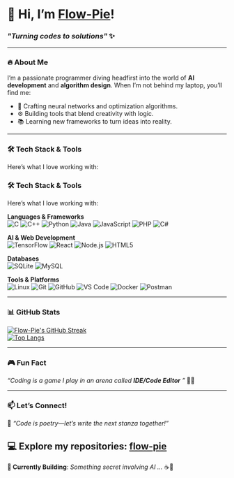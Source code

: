 # 👋 Hi, I’m [Flow-Pie](https://github.com/flow-pie/)!  
### *"Turning codes to solutions"* ✨  

---

### 🔥 **About Me**  
I’m a passionate programmer diving headfirst into the world of **AI development** and **algorithm design**. When I’m not behind my laptop, you’ll find me:  
- 🧠 Crafting neural networks and optimization algorithms.  
- ⚙️ Building tools that blend creativity with logic.  
- 📚 Learning new frameworks to turn ideas into reality.  

---

### 🛠️ **Tech Stack & Tools**  
Here’s what I love working with:  

### 🛠️ **Tech Stack & Tools**  
Here’s what I love working with:  

**Languages & Frameworks**  
![C](https://img.shields.io/badge/C-00599C?style=for-the-badge&logo=c&logoColor=white)
![C++](https://img.shields.io/badge/C%2B%2B-00599C?style=for-the-badge&logo=c%2B%2B&logoColor=white)
![Python](https://img.shields.io/badge/Python-3776AB?style=for-the-badge&logo=python&logoColor=white)
![Java](https://img.shields.io/badge/Java-ED8B00?style=for-the-badge&logo=openjdk&logoColor=white)
![JavaScript](https://img.shields.io/badge/JavaScript-F7DF1E?style=for-the-badge&logo=javascript&logoColor=black)
![PHP](https://img.shields.io/badge/PHP-777BB4?style=for-the-badge&logo=php&logoColor=white)
![C#](https://img.shields.io/badge/C%23-239120?style=for-the-badge&logo=c-sharp&logoColor=white)  

**AI & Web Development**  
![TensorFlow](https://img.shields.io/badge/TensorFlow-FF6F00?style=for-the-badge&logo=tensorflow&logoColor=white)
![React](https://img.shields.io/badge/React-61DAFB?style=for-the-badge&logo=react&logoColor=black)
![Node.js](https://img.shields.io/badge/Node.js-339933?style=for-the-badge&logo=node.js&logoColor=white)
![HTML5](https://img.shields.io/badge/HTML5-E34F26?style=for-the-badge&logo=html5&logoColor=white)

**Databases**  
![SQLite](https://img.shields.io/badge/SQLite-07405E?style=for-the-badge&logo=sqlite&logoColor=white)
![MySQL](https://img.shields.io/badge/MySQL-4479A1?style=for-the-badge&logo=mysql&logoColor=white)

**Tools & Platforms**  
![Linux](https://img.shields.io/badge/Linux-FCC624?style=for-the-badge&logo=linux&logoColor=black)
![Git](https://img.shields.io/badge/Git-F05032?style=for-the-badge&logo=git&logoColor=white)
![GitHub](https://img.shields.io/badge/GitHub-181717?style=for-the-badge&logo=github&logoColor=white)
![VS Code](https://img.shields.io/badge/VS_Code-007ACC?style=for-the-badge&logo=visual-studio-code&logoColor=white)
![Docker](https://img.shields.io/badge/Docker-2496ED?style=for-the-badge&logo=docker&logoColor=white)
![Postman](https://img.shields.io/badge/Postman-FF6C37?style=for-the-badge&logo=postman&logoColor=white)

---

### 📊 **GitHub Stats**  
[![Flow-Pie's GitHub Streak](https://streak-stats.demolab.com?user=flow-pie&theme=radical&border_radius=5)](https://git.io/streak-stats)  
[![Top Langs](https://github-readme-stats.vercel.app/api/top-langs/?username=flow-pie&layout=compact&theme=radical)](https://github.com/flow-pie)  

---

### 🎮 **Fun Fact**  
*“Coding is a game I play in an arena called **IDE/Code Editor** ”* 🐾⏰  

---

### 📫 **Let’s Connect!**  

🚀 *“Code is poetry—let’s write the next stanza together!”*  

💻 Explore my repositories: [**flow-pie**](https://github.com/flow-pie)  
---

**🔨 Currently Building**: *Something secret involving AI …* ☕🤖  

<!--
**Flow-Pie/Flow-Pie** is a ✨ _special_ ✨ repository because its `README.md` (this file) appears on your GitHub profile.

Here are some ideas to get you started:

- 🔭 I’m currently working on ...
- 🌱 I’m currently learning ...
- 👯 I’m looking to collaborate on ...
- 🤔 I’m looking for help with ...
- 💬 Ask me about ...
- 📫 How to reach me: ...
- 😄 Pronouns: ...
- ⚡ Fun fact: ...
-->
